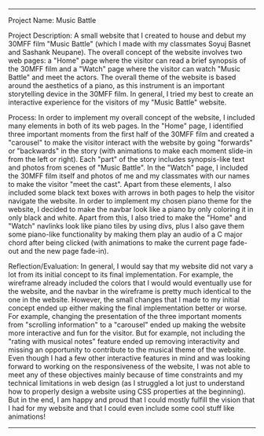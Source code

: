 -------------

Project Name: Music Battle

Project Description: A small website that I created to house and debut my 30MFF film "Music Battle" (which I made with my classmates Soyuj Basnet and Sashank Neupane). The overall concept of the website involves two web pages: a "Home" page where the visitor can read a brief synopsis of the 30MFF film and a "Watch" page where the visitor can watch "Music Battle" and meet the actors. The overall theme of the website is based around the aesthetics of a piano, as this instrument is an important storytelling device in the 30MFF film. In general, I tried my best to create an interactive experience for the visitors of my "Music Battle" website.

Process: In order to implement my overall concept of the website, I included many elements in both of its web pages. In the "Home" page, I identified three important moments from the first half of the 30MFF film and created a "carousel" to make the visitor interact with the website by going "forwards" or "backwards" in the story (with animations to make each moment slide-in from the left or right). Each "part" of the story includes synopsis-like text and photos from scenes of "Music Battle". In the "Watch" page, I included the 30MFF film itself and photos of me and my classmates with our names to make the visitor "meet the cast". Apart from these elements, I also included some black text boxes with arrows in both pages to help the visitor navigate the website. In order to implement my chosen piano theme for the website, I decided to make the navbar look like a piano by only coloring it in only black and white. Apart from this, I also tried to make the "Home" and "Watch" navlinks look like piano tiles by using divs, plus I also gave them some piano-like functionality by making them play an audio of a C major chord after being clicked (with animations to make the current page fade-out and the new page fade-in).

Reflection/Evaluation: In general, I would say that my website did not vary a lot from its initial concept to its final implementation. For example, the wireframe already included the colors that I would would eventually use for the website, and the navbar in the wireframe is pretty much identical to the one in the website. However, the small changes that I made to my initial concept ended up either making the final implementation better or worse. For example, changing the presentation of the three important moments from "scrolling information" to a "carousel" ended up making the website more interactive and fun for the visitor. But for example, not including the "rating with musical notes" feature ended up removing interactivity and missing an opportunity to contribute to the musical theme of the website. Even though I had a few other interactive features in mind and was looking forward to working on the responsiveness of the website, I was not able to meet any of these objectives mainly because of time constraints and my technical limitations in web design (as I struggled a lot just to understand how to properly design a website using CSS properties at the beginning). But in the end, I am happy and proud that I could mostly fulfill the vision that I had for my website and that I could even include some cool stuff like animations!

-------------
